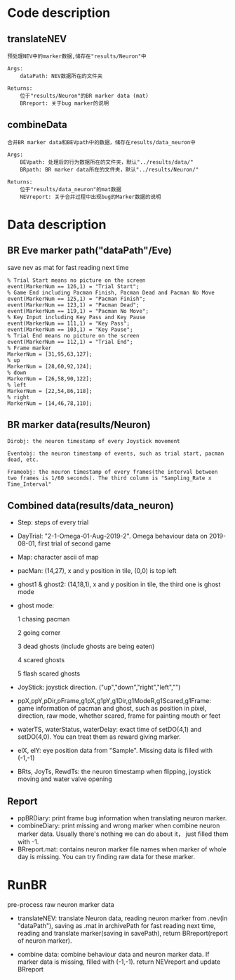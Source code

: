 # Code description

##  translateNEV
    预处理NEV中的marker数据,储存在"results/Neuron"中

    Args:
        dataPath: NEV数据所在的文件夹

    Returns:
        位于"results/Neuron"的BR marker data (mat)
        BRreport: 关于bug marker的说明

## combineData
    合并BR marker data和BEVpath中的数据，储存在results/data_neuron中

    Args:
        BEVpath: 处理后的行为数据所在的文件夹，默认"../results/data/"
        BRpath: BR marker data所在的文件夹，默认"../results/Neuron/"

    Returns:
        位于"results/data_neuron"的mat数据
        NEVreport: 关于合并过程中出现bug的Marker数据的说明

# Data description

## BR Eve marker path("dataPath"/Eve)
save nev as mat for fast reading next time

    % Trial Start means no picture on the screen
    event(MarkerNum == 126,1) = "Trial Start";
    % Game End including Pacman Finish, Pacman Dead and Pacman No Move
    event(MarkerNum == 125,1) = "Pacman Finish";
    event(MarkerNum == 123,1) = "Pacman Dead";
    event(MarkerNum == 119,1) = "Pacman No Move";
    % Key Input including Key Pass and Key Pause
    event(MarkerNum == 111,1) = "Key Pass";
    event(MarkerNum == 103,1) = "Key Pause";
    % Trial End means no picture on the screen
    event(MarkerNum == 112,1) = "Trial End";
    % Frame marker
    MarkerNum = [31,95,63,127];
    % up
    MarkerNum = [28,60,92,124];
    % down
    MarkerNum = [26,58,90,122];
    % left
    MarkerNum = [22,54,86,118];
    % right
    MarkerNum = [14,46,78,110];

## BR marker data(results/Neuron)
    Dirobj: the neuron timestamp of every Joystick movement

    Eventobj: the neuron timestamp of events, such as trial start, pacman dead, etc.

    Frameobj: the neuron timestamp of every frames(the interval between two frames is 1/60 seconds). The third column is "Sampling_Rate x Time_Interval"

## Combined data(results/data_neuron)

* Step: steps of every trial
* DayTrial: "2-1-Omega-01-Aug-2019-2". Omega behaviour data on 2019-08-01, first trial of second game
* Map: character ascii of map
* pacMan: (14,27), x and y position in tile, (0,0) is top left
* ghost1 & ghost2: (14,18,1), x and y position in tile, the third one is ghost mode
* ghost mode:

  1 chasing pacman

  2 going corner

  3 dead ghosts (include ghosts are being eaten)

  4 scared ghosts

  5 flash scared ghosts

* JoyStick: joystick direction. ("up","down","right","left","")

* ppX,ppY,pDir,pFrame,g1pX,g1pY,g1Dir,g1ModeR,g1Scared,g1Frame: game information of pacman and ghost, such as position in pixel, direction, raw mode, whether scared, frame for painting mouth or feet

* waterTS, waterStatus, waterDelay: exact time of setDO(4,1) and setDO(4,0). You can treat them as reward giving marker.

* elX, elY: eye position data from "Sample". Missing data is filled with (-1,-1)

* BRts, JoyTs, RewdTs: the neuron timestamp when flipping, joystick moving and water valve opening

## Report
* ppBRDiary: print frame bug information when translating neuron marker.
* combineDiary: print missing and wrong marker when combine neuron marker data. Usually there's nothing we can do about it， just filled them with -1.
* BRreport.mat: contains neuron marker file names when marker of whole day is missing. You can try finding raw data for these marker.

# RunBR
pre-process raw neuron marker data

* translateNEV: translate Neuron data, reading neuron marker from .nev(in "dataPath"), saving as .mat in archivePath for fast reading next time, reading and translate marker(saving in savePath), return BRreport(report of neuron marker).

* combine data: combine behaviour data and neuron marker data. If marker data is missing, filled with (-1,-1). return NEVreport and update BRreport